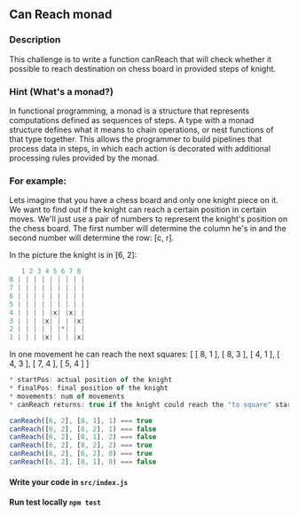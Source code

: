 ## Can Reach monad

### Description
This challenge is to write a function canReach that will check whether it possible to reach destination on chess board in provided steps of knight.

### Hint (What's a monad?)
In functional programming, a monad is a structure that represents computations defined as sequences of steps. A type with a monad structure defines what it means to chain operations, or nest functions of that type together. This allows the programmer to build pipelines that process data in steps, in which each action is decorated with additional processing rules provided by the monad.

### For example:

Lets imagine that you have a chess board and only one knight piece on it. We want to find out if the knight can reach a certain position in certain moves. We'll just use a pair of numbers to represent the knight's position on the chess board. The first number will determine the column he's in and the second number will determine the row: [c, r].

In the picture the knight is in [6, 2]:
```js
   1 2 3 4 5 6 7 8
8 | | | | | | | | |
7 | | | | | | | | |
6 | | | | | | | | |
5 | | | | | | | | |
4 | | | | |x| |x| |
3 | | | |x| | | |x|
2 | | | | | |*| | |
1 | | | |x| | | |x|
```

In one movement he can reach the next squares:
[ [ 8, 1 ], [ 8, 3 ], [ 4, 1 ], [ 4, 3 ], [ 7, 4 ], [ 5, 4 ] ]

```js
* startPos: actual position of the knight
* finalPos: final position of the knight
* movements: num of movements
* canReach returns: true if the knight could reach the "to square" starting in "from square" in "movements" steps | false otherwise

canReach([6, 2], [8, 1], 1) === true
canReach([6, 2], [8, 2], 1) === false
canReach([6, 2], [8, 1], 2) === false
canReach([6, 2], [8, 2], 2) === true
canReach([6, 2], [6, 2], 0) === true
canReach([6, 2], [8, 1], 0) === false
```

#### Write your code in `src/index.js`
#### Run test locally `npm test`
